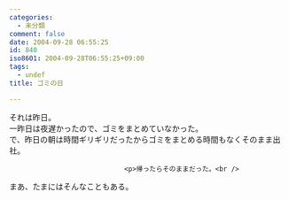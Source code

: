 ```yaml
---
categories:
  - 未分類
comment: false
date: 2004-09-28 06:55:25
id: 840
iso8601: 2004-09-28T06:55:25+09:00
tags:
  - undef
title: ゴミの日

---
```


<div class="entry-body">
                                 <p>それは昨日。<br />
一昨日は夜遅かったので、ゴミをまとめていなかった。<br />
で、昨日の朝は時間ギリギリだったからゴミをまとめる時間もなくそのまま出社。</p>
                              
                                 <p>帰ったらそのままだった。<br />
まあ、たまにはそんなこともある。</p>
                              </div>    	